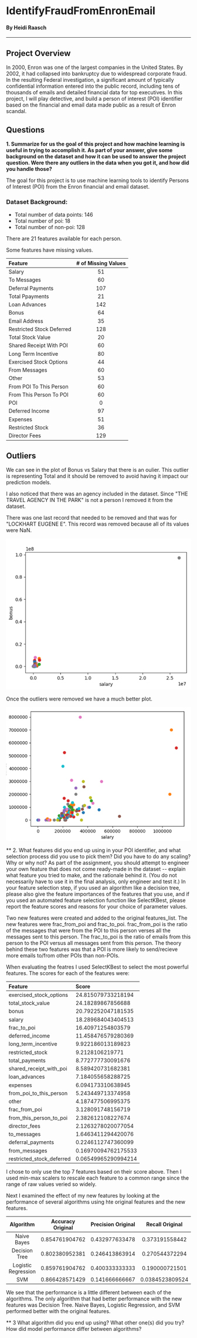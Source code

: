 # IdentifyFraudFromEnronEmail
#### By Heidi Raasch

**********************

## Project Overview

In 2000, Enron was one of the largest companies in the United States. By 2002, it had collapsed into bankruptcy due to widespread corporate fraud. In the resulting Federal investigation, a significant amount of typically confidential information entered into the public record, including tens of thousands of emails and detailed financial data for top executives. In this project, I will play detective, and build a person of interest (POI) identifier based on the financial and email data made public as a result of Enron scandal. 

## Questions

**1. Summarize for us the goal of this project and how machine learning is useful in trying to accomplish it. As part of your answer, give some background on the dataset and how it can be used to answer the project question. Were there any outliers in the data when you got it, and how did you handle those?**

The goal for this project is to use machine learning tools to identify Persons of Interest (POI) from the Enron financial and email dataset. 

### Dataset Background:

* Total number of data points: 146
* Total number of poi: 18
* Total number of non-poi: 128

There are 21 features available for each person.

Some features have missing values. 

| Feature | # of Missing Values |
| :---- | :---: |
| Salary  | 51|
| To Messages | 60 |
| Deferral Payments | 107 |
| Total Ppayments | 21 |
| Loan Advances | 142 |
| Bonus | 64 |
| Email Address | 35 |
| Restricted Stock Deferred | 128 |
| Total Stock Value | 20 |
| Shared Receipt With POI | 60 |
| Long Term Incentive | 80 |
| Exercised Stock Options | 44 |
| From Messages | 60 |
| Other | 53 |
| From POI To This Person | 60 |
| From This Person To POI | 60 |
| POI | 0 |
| Deferred Income | 97 |
| Expenses | 51 |
| Restricted Stock | 36 |
| Director Fees | 129 |

## Outliers

We can see in the plot of Bonus vs Salary that there is an oulier. This outlier is representing Total and it should be removed to avoid having it impact our prediction models. 

I also noticed that there was an agency included in the dataset. Since "THE TRAVEL AGENCY IN THE PARK" is not a person I removed it from the dataset. 

There was one last record that needed to be removed and that was for "LOCKHART EUGENE E". This record was removed because all of its values were NaN.

![Original Plot](https://github.com/hraasch12/IdentifyFraudFromEnronEmail/blob/master/Bonus_Salary_Plot.PNG)

Once the outliers were removed we have a much better plot.

![Plot Without Outlier](https://github.com/hraasch12/IdentifyFraudFromEnronEmail/blob/master/Bonus_Salary_Post_Plot.PNG)

** 2. What features did you end up using in your POI identifier, and what selection process did you use to pick them? Did you have to do any scaling? Why or why not? As part of the assignment, you should attempt to engineer your own feature that does not come ready-made in the dataset -- explain what feature you tried to make, and the rationale behind it. (You do not necessarily have to use it in the final analysis, only engineer and test it.) In your feature selection step, if you used an algorithm like a decision tree, please also give the feature importances of the features that you use, and if you used an automated feature selection function like SelectKBest, please report the feature scores and reasons for your choice of parameter values. 

Two new features were created and added to the original features_list. The new features were frac_from_poi and frac_to_poi. frac_from_poi is the ratio of the messages that were from the POI to this person verses all the messages sent to this person. The frac_to_poi is the ratio of emails from this person to the POI versus all messages sent from this person. The theory behind these two features was that a POI is more likely to send/recieve more emails to/from other POIs than non-POIs. 

When evaluating the featres I used SelectKBest to select the most powerful features. The scores for each of the features were:

| Feature | Score |
| :---- | :--- |
| exercised_stock_options | 24.815079733218194 |
| total_stock_value | 24.18289867856688 |
| bonus | 20.792252047181535 |
| salary | 18.289684043404513 |
| frac_to_poi | 16.40971254803579|
| deferred_income | 11.458476579280369 |
| long_term_incentive | 9.922186013189823 |
| restricted_stock | 9.2128106219771 |
| total_payments | 8.772777730091676 |
| shared_receipt_with_poi | 8.589420731682381 |
| loan_advances | 7.184055658288725 |
| expenses | 6.094173310638945 |
| from_poi_to_this_person | 5.243449713374958 |
| other | 4.187477506995375 | 
| frac_from_poi | 3.128091748156719 |
| from_this_person_to_poi | 2.382612108227674 |
| director_fees | 2.1263278020077054 | 
| to_messages | 1.6463411294420076 |
| deferral_payments | 0.2246112747360099 |
| from_messages | 0.16970094762175533 |
| restricted_stock_deferred | 0.06549965290994214 |

I chose to only use the top 7 features based on their score above. Then I used min-max scalers to rescale each feature to a common range since the range of raw values veried so widely. 

Next I examined the effect of my new features by looking at the performance of several algorithms using hte original features and the new features.

| Algorithm | Accuracy Original | Precision Original | Recall Original | Accuracy New | Precision New | Recall New | 
| :---: | :---: | :---: | :---: | :---: | :---: | :---: |
| Naive Bayes | 0.854761904762 | 0.432977633478 | 0.373191558442 | 0.842619047619 | 0.395617965368 | 0.37384992785 |
| Decision Tree | 0.802380952381 | 0.246413863914 | 0.270544372294 | 0.812857142857 | 0.290127317127 | 0.284605339105 |
| Logistic Regression | 0.859761904762 | 0.400333333333 | 0.190000721501 | 0.859285714286 | 0.466736263736 | 0.244305916306 |
| SVM | 0.866428571429 | 0.141666666667 | 0.0384523809524 | 0.86619047619 | 0.0938333333333 | 0.0442738095238 |

We see that the performance is a little different between each of the algorithms. The only algorithm that had better performance with the new features was Decision Tree. Naive Bayes, Logistic Regression, and SVM performed better with the original features. 

** 3 What algorithm did you end up using? What other one(s) did you try? How did model performance differ between algorithms?  
